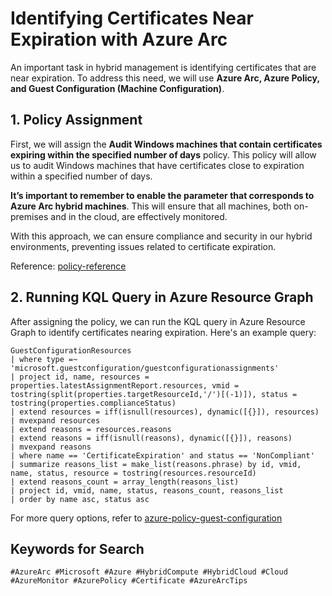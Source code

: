 # Identifying Certificates Near Expiration with Azure Arc

An important task in hybrid management is identifying certificates that are near expiration. To address this need, we will use **Azure Arc, Azure Policy, and Guest Configuration (Machine Configuration)**.

## 1. Policy Assignment

First, we will assign the **Audit Windows machines that contain certificates expiring within the specified number of days** policy. This policy will allow us to audit Windows machines that have certificates close to expiration within a specified number of days.

**It’s important to remember to enable the parameter that corresponds to Azure Arc hybrid machines**. This will ensure that all machines, both on-premises and in the cloud, are effectively monitored.

With this approach, we can ensure compliance and security in our hybrid environments, preventing issues related to certificate expiration.

Reference: [policy-reference](https://learn.microsoft.com/en-us/azure/virtual-machines/policy-reference)

## 2. Running KQL Query in Azure Resource Graph

After assigning the policy, we can run the KQL query in Azure Resource Graph to identify certificates nearing expiration. Here's an example query:

```kusto
GuestConfigurationResources
| where type =~ 'microsoft.guestconfiguration/guestconfigurationassignments'
| project id, name, resources = properties.latestAssignmentReport.resources, vmid = tostring(split(properties.targetResourceId,'/')[(-1)]), status = tostring(properties.complianceStatus)
| extend resources = iff(isnull(resources), dynamic([{}]), resources)
| mvexpand resources
| extend reasons = resources.reasons
| extend reasons = iff(isnull(reasons), dynamic([{}]), reasons)
| mvexpand reasons
| where name == 'CertificateExpiration' and status == 'NonCompliant'
| summarize reasons_list = make_list(reasons.phrase) by id, vmid, name, status, resource = tostring(resources.resourceId)
| extend reasons_count = array_length(reasons_list)
| project id, vmid, name, status, reasons_count, reasons_list
| order by name asc, status asc
```

For more query options, refer to [azure-policy-guest-configuration](https://learn.microsoft.com/en-us/azure/governance/policy/samples/resource-graph-samples?tabs=azure-cli#azure-policy-guest-configuration)

## Keywords for Search  

`#AzureArc #Microsoft #Azure #HybridCompute #HybridCloud #Cloud #AzureMonitor #AzurePolicy #Certificate #AzureArcTips`